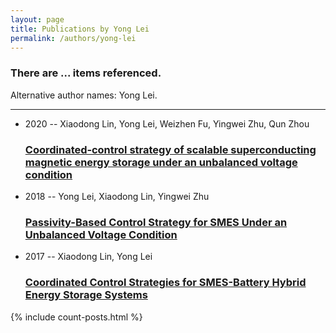 ```yaml
---
layout: page
title: Publications by Yong Lei
permalink: /authors/yong-lei
---
```


<h3 id="number-posts">There are ... items referenced.</h3>
<p id='info-authors'>Alternative author names: Yong Lei.</p>
<hr />
<ul class="post-list">
<li><span class='post-meta'>2020 -- Xiaodong Lin, Yong Lei, Weizhen Fu, Yingwei Zhu, Qun Zhou</span><h3><a class='post-link' href="{{ site.baseurl }}/coordinated-control-strategy-of-scalable-superconducting-magnetic-energy-storage-under-an-unbalanced-voltage-condition">Coordinated‐control strategy of scalable superconducting magnetic energy storage under an unbalanced voltage condition</a></h3></li>
<li><span class='post-meta'>2018 -- Yong Lei, Xiaodong Lin, Yingwei Zhu</span><h3><a class='post-link' href="{{ site.baseurl }}/passivity-based-control-strategy-for-smes-under-an-unbalanced-voltage-condition">Passivity-Based Control Strategy for SMES Under an Unbalanced Voltage Condition</a></h3></li>
<li><span class='post-meta'>2017 -- Xiaodong Lin, Yong Lei</span><h3><a class='post-link' href="{{ site.baseurl }}/coordinated-control-strategies-for-smes-battery-hybrid-energy-storage-systems">Coordinated Control Strategies for SMES-Battery Hybrid Energy Storage Systems</a></h3></li>

</ul>
{% include count-posts.html %}
